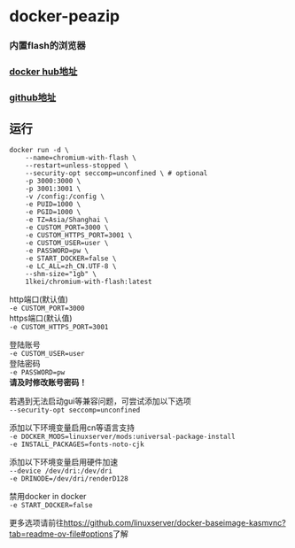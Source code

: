 # docker-peazip

### 内置flash的浏览器

### [docker hub地址](https://hub.docker.com/r/1lkei/chromium-with-flash)
### [github地址](https://github.com/1lkei/docker-chromium-with-flash)

## 运行
```
docker run -d \
    --name=chromium-with-flash \
    --restart=unless-stopped \
    --security-opt seccomp=unconfined \ # optional
    -p 3000:3000 \
    -p 3001:3001 \
    -v /config:/config \
    -e PUID=1000 \
    -e PGID=1000 \
    -e TZ=Asia/Shanghai \
    -e CUSTOM_PORT=3000 \
    -e CUSTOM_HTTPS_PORT=3001 \
    -e CUSTOM_USER=user \
    -e PASSWORD=pw \
    -e START_DOCKER=false \
    -e LC_ALL=zh_CN.UTF-8 \
    --shm-size="1gb" \
    1lkei/chromium-with-flash:latest
```
http端口(默认值)  
`-e CUSTOM_PORT=3000`  
https端口(默认值)  
`-e CUSTOM_HTTPS_PORT=3001`

登陆账号  
`-e CUSTOM_USER=user`  
登陆密码  
`-e PASSWORD=pw`  
**请及时修改账号密码！**

若遇到无法启动gui等兼容问题，可尝试添加以下选项  
`--security-opt seccomp=unconfined`

添加以下环境变量启用cn等语言支持  
`-e DOCKER_MODS=linuxserver/mods:universal-package-install`  
`-e INSTALL_PACKAGES=fonts-noto-cjk`

添加以下环境变量启用硬件加速  
`--device /dev/dri:/dev/dri`  
`-e DRINODE=/dev/dri/renderD128`

禁用docker in docker  
`-e START_DOCKER=false`

更多选项请前往<https://github.com/linuxserver/docker-baseimage-kasmvnc?tab=readme-ov-file#options>了解